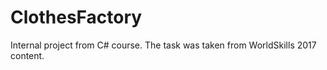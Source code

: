 # ClothesFactory
Internal project from C# course. The task was taken from WorldSkills 2017 content.
